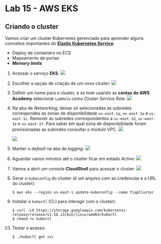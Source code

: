 # Lab 15 - AWS EKS

## Criando o cluster
Vamos criar um cluster Kubernetes gerenciado para aprender alguns conceitos importantes do [**Elastic Kubernetes Service**](https://aws.amazon.com/pt/eks/):
 - Deploy de containers no ECS
 - Mapeamento de portas
 - ***Memory limits***
 
1. Acessar o serviço **EKS**:
   ![](https://raw.githubusercontent.com/josecastillolema/fiap/master/shift/multicloud/img/eks1.png)
   
2. Escolher a opção de criação de um novo cluster:
   ![](https://raw.githubusercontent.com/josecastillolema/fiap/master/shift/multicloud/img/eks2.png)
   
3. Definir um nome para o cluster, e se tiver usando as **contas do AWS Academy** selecionar `LabRole` como *Cluster Service Role*:
   ![](https://raw.githubusercontent.com/josecastillolema/fiap/master/shift/multicloud/img/eks3.png)
   
4. Na aba de *Networking*, deixar só selecionadas as subredes correspondes as zonas de disponibilidade `us-east-1a`, `us-east-1a` e `us-east-1c`.
Remover as subredes correspondentes a `us-east-1d`, `us-east-1e` e `us-east-1f`.
Para saber em qual zona de disponibilidade foram provisionadas as subredes consultar o módulo VPC.
   ![](https://raw.githubusercontent.com/josecastillolema/fiap/master/shift/multicloud/img/eks4.png)

   ![](https://raw.githubusercontent.com/josecastillolema/fiap/master/shift/multicloud/img/eks5.png)
   
6. Manter o *default* na aba de *logging*:
   ![](https://raw.githubusercontent.com/josecastillolema/fiap/master/shift/multicloud/img/eks6.png)

7. Aguardar varios minutos até o cluster ficar em estado *Active*:
   ![](https://raw.githubusercontent.com/josecastillolema/fiap/master/shift/multicloud/img/eks7.png)

8. Vamos a abrir um console **CloudShell** para acessar o cluster:
   ![](https://raw.githubusercontent.com/josecastillolema/fiap/master/shift/multicloud/img/eks8.png)

9. Gerar o `kubeconfig` do cluster (é um arquivo com as credencias e a URL do cluster):
    ```
    $ aws eks --region us-east-1 update-kubeconfig --name fiapCluster
    ```
    
10. Instalar o `kubectl` (CLI para interagir com o cluster):
    ```
    $ curl -LO https://storage.googleapis.com/kubernetes-release/release/v1.18.13/bin/linux/amd64/kubectl
    $ chmod +x kubectl
    ```

11. Testar o acesso:
    ```
    $ ./kubectl get svc
    ```
